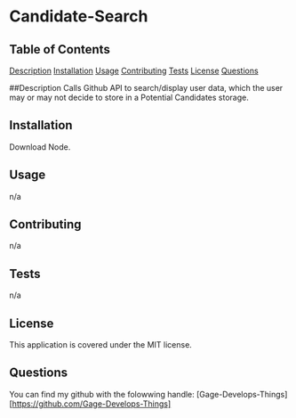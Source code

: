 # Candidate-Search

## Table of Contents
[Description](#description)
[Installation](#installation)
[Usage](#usage)
[Contributing](#contributing)
[Tests](#tests)
[License](#license)
[Questions](#questions)

##Description
Calls Github API to search/display user data, which the user may or may not decide to store in a Potential Candidates storage.

## Installation
Download Node. 

## Usage
n/a

## Contributing
n/a

## Tests
n/a

## License
This application is covered under the MIT license.

## Questions
You can find my github with the folowwing handle: [Gage-Develops-Things][https://github.com/Gage-Develops-Things]   

